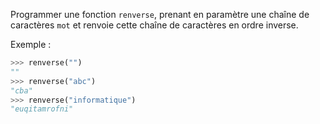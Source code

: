 Programmer une fonction `renverse`, prenant en paramètre une chaîne de caractères `mot` et renvoie cette chaîne de caractères en ordre inverse.

Exemple :

```python
>>> renverse("")
""
>>> renverse("abc")
"cba"
>>> renverse("informatique")
"euqitamrofni"
```
